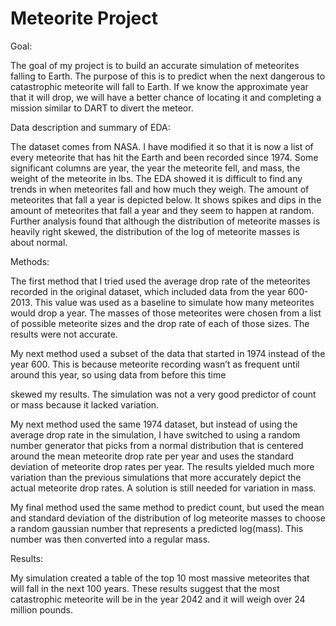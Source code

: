 # Meteorite Project
Goal:

The goal of my project is to build an accurate simulation of meteorites falling to Earth. The purpose of this is to predict when the next dangerous to catastrophic meteorite will fall to Earth. If we know the approximate year that it will drop, we will have a better chance of locating it and completing a mission similar to DART to divert the meteor.

Data description and summary of EDA:

The dataset comes from NASA. I have modified it so that it is now a list of every meteorite that has hit the Earth and been recorded since 1974. Some significant columns are year, the year the meteorite fell, and mass, the weight of the meteorite in lbs. The EDA showed it is difficult to find any trends in when meteorites fall and how much they weigh. The amount of meteorites that fall a year is depicted below. It shows spikes and dips in the amount of meteorites that fall a year and they seem to happen at random. Further analysis found that although the distribution of meteorite masses is heavily right skewed, the distribution of the log of meteorite masses is about normal.

Methods:

The first method that I tried used the average drop rate of the meteorites recorded in the original dataset, which included data from the year 600- 2013. This value was used as a baseline to simulate how many meteorites would drop a year. The masses of those meteorites were chosen from a list of possible meteorite sizes and the drop rate of each of those sizes. The results were not accurate.

My next method used a subset of the data that started in 1974 instead of the year 600. This is because meteorite recording wasn’t as frequent until around this year, so using data from before this time

skewed my results. The simulation was not a very good predictor of count or mass because it lacked variation.

My next method used the same 1974 dataset, but instead of using the average drop rate in the simulation, I have switched to using a random number generator that picks from a normal distribution that is centered around the mean meteorite drop rate per year and uses the standard deviation of meteorite drop rates per year. The results yielded much more variation than the previous simulations that more accurately depict the actual meteorite drop rates. A solution is still needed for variation in mass.

My final method used the same method to predict count, but used the mean and standard deviation of the distribution of log meteorite masses to choose a random gaussian number that represents a predicted log(mass). This number was then converted into a regular mass.

Results:

My simulation created a table of the top 10 most massive meteorites that will fall in the next 100 years. These results suggest that the most catastrophic meteorite will be in the year 2042 and it will weigh over 24 million pounds.
